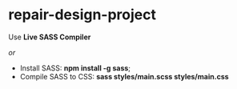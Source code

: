 # repair-design-project

Use __Live SASS Compiler__

*or*

* Install SASS: __npm install -g sass__;
* Compile SASS to CSS: __sass styles/main.scss styles/main.css__
